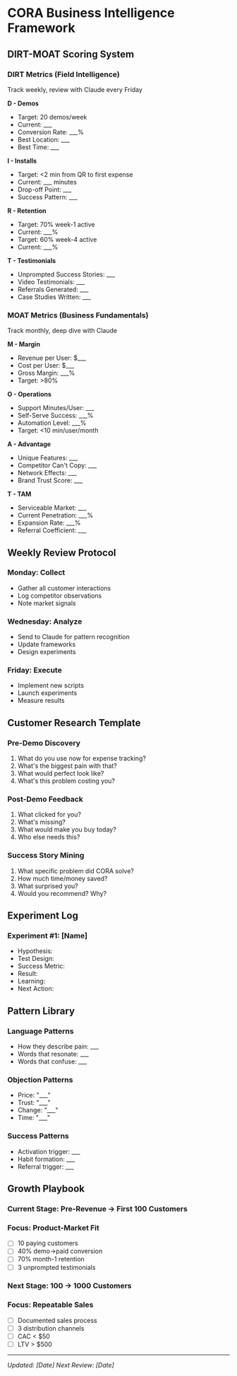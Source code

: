 # CORA Business Intelligence Framework

## DIRT-MOAT Scoring System

### DIRT Metrics (Field Intelligence)
Track weekly, review with Claude every Friday

**D - Demos**
- Target: 20 demos/week
- Current: ___
- Conversion Rate: ___%
- Best Location: ___
- Best Time: ___

**I - Installs**  
- Target: <2 min from QR to first expense
- Current: ___ minutes
- Drop-off Point: ___
- Success Pattern: ___

**R - Retention**
- Target: 70% week-1 active
- Current: ___%
- Target: 60% week-4 active  
- Current: ___%

**T - Testimonials**
- Unprompted Success Stories: ___
- Video Testimonials: ___
- Referrals Generated: ___
- Case Studies Written: ___

### MOAT Metrics (Business Fundamentals)
Track monthly, deep dive with Claude

**M - Margin**
- Revenue per User: $___
- Cost per User: $___
- Gross Margin: ___%
- Target: >80%

**O - Operations**
- Support Minutes/User: ___
- Self-Serve Success: ___%
- Automation Level: ___%
- Target: <10 min/user/month

**A - Advantage**
- Unique Features: ___
- Competitor Can't Copy: ___
- Network Effects: ___
- Brand Trust Score: ___

**T - TAM**
- Serviceable Market: ___
- Current Penetration: ___%
- Expansion Rate: ___%
- Referral Coefficient: ___

## Weekly Review Protocol

### Monday: Collect
- Gather all customer interactions
- Log competitor observations
- Note market signals

### Wednesday: Analyze
- Send to Claude for pattern recognition
- Update frameworks
- Design experiments

### Friday: Execute
- Implement new scripts
- Launch experiments
- Measure results

## Customer Research Template

### Pre-Demo Discovery
1. What do you use now for expense tracking?
2. What's the biggest pain with that?
3. What would perfect look like?
4. What's this problem costing you?

### Post-Demo Feedback
1. What clicked for you?
2. What's missing?
3. What would make you buy today?
4. Who else needs this?

### Success Story Mining
1. What specific problem did CORA solve?
2. How much time/money saved?
3. What surprised you?
4. Would you recommend? Why?

## Experiment Log

### Experiment #1: [Name]
- Hypothesis: 
- Test Design:
- Success Metric:
- Result:
- Learning:
- Next Action:

## Pattern Library

### Language Patterns
- How they describe pain: ___
- Words that resonate: ___
- Words that confuse: ___

### Objection Patterns
- Price: "___"
- Trust: "___"  
- Change: "___"
- Time: "___"

### Success Patterns
- Activation trigger: ___
- Habit formation: ___
- Referral trigger: ___

## Growth Playbook

### Current Stage: Pre-Revenue → First 100 Customers

### Focus: Product-Market Fit
- [ ] 10 paying customers
- [ ] 40% demo→paid conversion
- [ ] 70% month-1 retention
- [ ] 3 unprompted testimonials

### Next Stage: 100 → 1000 Customers

### Focus: Repeatable Sales
- [ ] Documented sales process
- [ ] 3 distribution channels
- [ ] CAC < $50
- [ ] LTV > $500

---

*Updated: [Date]*
*Next Review: [Date]*